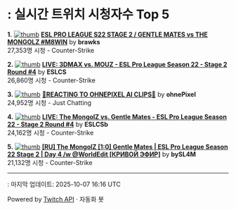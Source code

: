 # : 실시간 트위치 시청자수 Top 5

**1.** [![thumb](https://static-cdn.jtvnw.net/previews-ttv/live_user_brawks-320x180.jpg)](https://twitch.tv/brawks)
**[ESL PRO LEAGUE S22 STAGE 2 / GENTLE MATES vs THE MONGOLZ #M8WIN](https://twitch.tv/brawks)** by **brawks**<br>27,353명 시청  - Counter-Strike

**2.** [![thumb](https://static-cdn.jtvnw.net/previews-ttv/live_user_eslcs-320x180.jpg)](https://twitch.tv/ESLCS)
**[LIVE: 3DMAX vs. MOUZ - ESL Pro League Season 22 - Stage 2 Round #4](https://twitch.tv/ESLCS)** by **ESLCS**<br>26,860명 시청  - Counter-Strike

**3.** [![thumb](https://static-cdn.jtvnw.net/previews-ttv/live_user_ohnepixel-320x180.jpg)](https://twitch.tv/ohnePixel)
**[🔴REACTING TO OHNEPIXEL AI CLIPS🔴](https://twitch.tv/ohnePixel)** by **ohnePixel**<br>24,952명 시청  - Just Chatting

**4.** [![thumb](https://static-cdn.jtvnw.net/previews-ttv/live_user_eslcsb-320x180.jpg)](https://twitch.tv/ESLCSb)
**[LIVE: The MongolZ vs. Gentle Mates - ESL Pro League Season 22 - Stage 2 Round #4](https://twitch.tv/ESLCSb)** by **ESLCSb**<br>24,162명 시청  - Counter-Strike

**5.** [![thumb](https://static-cdn.jtvnw.net/previews-ttv/live_user_bysl4m-320x180.jpg)](https://twitch.tv/bySL4M)
**[[RU] The MongolZ [1:0] Gentle Mates | ESL Pro League Season 22 Stage 2 | Day 4 /w @WorldEdit [КРИВОЙ ЭФИР]](https://twitch.tv/bySL4M)** by **bySL4M**<br>21,132명 시청  - Counter-Strike


---
: 마지막 업데이트: 2025-10-07 16:16 UTC

Powered by [Twitch API](https://dev.twitch.tv/docs/api/reference) · 자동화 봇